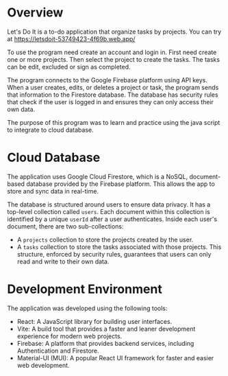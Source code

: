 # Overview

Let's Do It is a to-do application that organize tasks by projects. You can try at https://letsdoit-53749423-4f69b.web.app/

To use the program need create an account and login in. First need create one or more projects. Then select the project to create the tasks. The tasks can be edit, excluded or sign as completed.

The program connects to the Google Firebase platform using API keys. When a user creates, edits, or deletes a project or task, the program sends that information to the Firestore database. The database has security rules that check if the user is logged in and ensures they can only access their own data.

The purpose of this program was to learn and practice using the java script to integrate to cloud database.

# Cloud Database

The application uses Google Cloud Firestore, which is a NoSQL, document-based database provided by the Firebase platform. This allows the app to store and sync data in real-time.

The database is structured around users to ensure data privacy. It has a top-level collection called `users`. Each document within this collection is identified by a unique `userId` after a user authenticates. Inside each user's document, there are two sub-collections:
- A `projects` collection to store the projects created by the user.
- A `tasks` collection to store the tasks associated with those projects.
This structure, enforced by security rules, guarantees that users can only read and write to their own data.

# Development Environment

The application was developed using the following tools:

- React: A JavaScript library for building user interfaces.
- Vite: A build tool that provides a faster and leaner development experience for modern web projects.
- Firebase: A platform that provides backend services, including Authentication and Firestore.
- Material-UI (MUI): A popular React UI framework for faster and easier web development.
